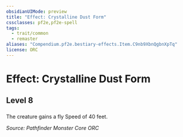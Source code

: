 ```yaml
---
obsidianUIMode: preview
title: "Effect: Crystalline Dust Form"
cssclasses: pf2e,pf2e-spell
tags:
  - trait/common
  - remaster
aliases: "Compendium.pf2e.bestiary-effects.Item.C9nb9XbnQgbnXpTq"
license: ORC
---
```

# Effect: Crystalline Dust Form
## Level 8
### 






The creature gains a fly Speed of 40 feet.

*Source: Pathfinder Monster Core*
*ORC*